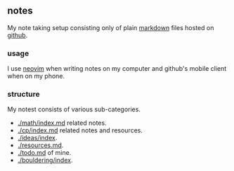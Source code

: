 ## notes

My note taking setup consisting only of plain [markdown](https://en.wikipedia.org/wiki/Markdown) files
hosted on [github](http://github.com/japiirainen/notes).

### usage

I use [neovim](https://neovim.io/) when writing notes on my computer and github's mobile
client when on my phone.

### structure

My notest consists of various sub-categories.

- [./math/index.md](./math/index.md) related notes.
- [./cp/index.md](./cp/index.md) related notes and resources.
- [./ideas/index](./ideas/index).
- [./resources.md](./resources.md).
- [./todo.md](./todo.md) of mine.
- [./bouldering/index](./bouldering/index.md).
